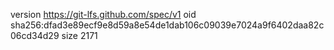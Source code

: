 version https://git-lfs.github.com/spec/v1
oid sha256:dfad3e89ecf9e8d59a8e54de1dab106c09039e7024a9f6402daa82c06cd34d29
size 2171
